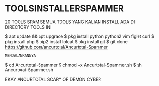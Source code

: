 # TOOLSINSTALLERSPAMMER
20 TOOLS SPAM
SEMUA TOOLS YANG KALIAN INSTALL ADA DI DIRECTORY TOOLS INI


$ apt update && apt upgrade
$ pkg install python python2 vim figlet curl
$ pkg install php
$ pip2 install lolcat
$ pkg install git
$ git clone https://github.com/ancurtotal/Ancurtotal-Spammer

```MENJALANKANNYA```

$ cd Ancurtotal-Spammer
$ chmod +x Ancurtotal-Spammer.sh
$ sh Ancurtotal-Spammer.sh

EKAY ANCURTOTAL
SCARY OF DEMON CYBER
